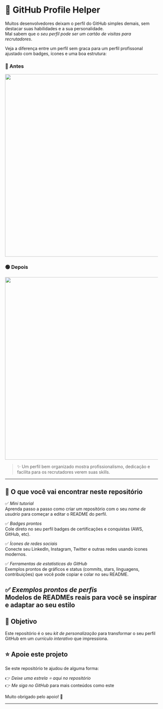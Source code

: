 
# 🚀 GitHub Profile Helper

Muitos desenvolvedores deixam o perfil do GitHub simples demais, sem destacar suas habilidades e a sua personalidade.  
Mal sabem que o *seu perfil pode ser um cartão de visitas para recrutadores*.  

Veja a diferença entre um perfil sem graca para um perfil profissonal ajustado com badges, ícones e uma boa estrutura:

### 🔴 Antes
<img src="assets/perfil-before.jpg" width="600">

### 🟢 Depois
<img src="assets/perfil-after.jpg" width="600">

> ✨ Um perfil bem organizado mostra profissionalismo, dedicação e facilita para os recrutadores verem suas skills.  

---

## 📂 O que você vai encontrar neste repositório

✅ *Mini tutorial*  
Aprenda passo a passo como criar um repositório com o seu *nome de usuário* para começar a editar o README do perfil.  

✅ *Badges prontos*  
Cole direto no seu perfil badges de certificações e conquistas (AWS, GitHub, etc).  

✅ *Ícones de redes sociais*  
Conecte seu LinkedIn, Instagram, Twitter e outras redes usando ícones modernos.  

✅ *Ferramentas de estatísticas do GitHub*  
Exemplos prontos de gráficos e status (commits, stars, linguagens, contribuições) que você pode copiar e colar no seu README.  

✅ *Exemplos prontos de perfis*  
Modelos de READMEs reais para você se inspirar e adaptar ao seu estilo
---

## 🎯 Objetivo
Este repositório é o seu *kit de personalização* para transformar o seu perfil GitHub em um *currículo interativo* que impressiona.

## ⭐ Apoie este projeto

Se este repositório te ajudou de alguma forma:  

👉 *Deixe uma estrela ⭐ aqui no repositório*  
👉 *Me siga no GitHub* para mais conteúdos como este  

Muito obrigado pelo apoio! 💙

---

